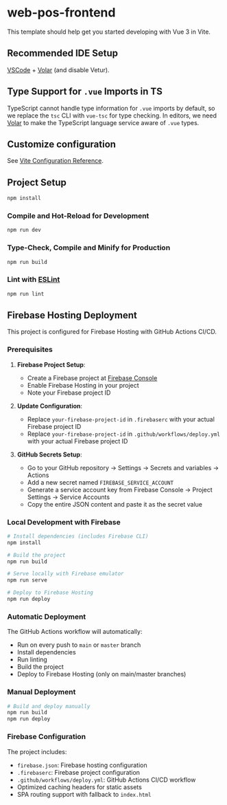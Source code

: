 # web-pos-frontend

This template should help get you started developing with Vue 3 in Vite.

## Recommended IDE Setup

[VSCode](https://code.visualstudio.com/) + [Volar](https://marketplace.visualstudio.com/items?itemName=Vue.volar) (and disable Vetur).

## Type Support for `.vue` Imports in TS

TypeScript cannot handle type information for `.vue` imports by default, so we replace the `tsc` CLI with `vue-tsc` for type checking. In editors, we need [Volar](https://marketplace.visualstudio.com/items?itemName=Vue.volar) to make the TypeScript language service aware of `.vue` types.

## Customize configuration

See [Vite Configuration Reference](https://vite.dev/config/).

## Project Setup

```sh
npm install
```

### Compile and Hot-Reload for Development

```sh
npm run dev
```

### Type-Check, Compile and Minify for Production

```sh
npm run build
```

### Lint with [ESLint](https://eslint.org/)

```sh
npm run lint
```

## Firebase Hosting Deployment

This project is configured for Firebase Hosting with GitHub Actions CI/CD.

### Prerequisites

1. **Firebase Project Setup**:
   - Create a Firebase project at [Firebase Console](https://console.firebase.google.com/)
   - Enable Firebase Hosting in your project
   - Note your Firebase project ID

2. **Update Configuration**:
   - Replace `your-firebase-project-id` in `.firebaserc` with your actual Firebase project ID
   - Replace `your-firebase-project-id` in `.github/workflows/deploy.yml` with your actual Firebase project ID

3. **GitHub Secrets Setup**:
   - Go to your GitHub repository → Settings → Secrets and variables → Actions
   - Add a new secret named `FIREBASE_SERVICE_ACCOUNT`
   - Generate a service account key from Firebase Console → Project Settings → Service Accounts
   - Copy the entire JSON content and paste it as the secret value

### Local Development with Firebase

```sh
# Install dependencies (includes Firebase CLI)
npm install

# Build the project
npm run build

# Serve locally with Firebase emulator
npm run serve

# Deploy to Firebase Hosting
npm run deploy
```

### Automatic Deployment

The GitHub Actions workflow will automatically:
- Run on every push to `main` or `master` branch
- Install dependencies
- Run linting
- Build the project
- Deploy to Firebase Hosting (only on main/master branches)

### Manual Deployment

```sh
# Build and deploy manually
npm run build
npm run deploy
```

### Firebase Configuration

The project includes:
- `firebase.json`: Firebase hosting configuration
- `.firebaserc`: Firebase project configuration
- `.github/workflows/deploy.yml`: GitHub Actions CI/CD workflow
- Optimized caching headers for static assets
- SPA routing support with fallback to `index.html`
